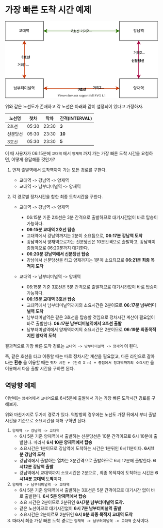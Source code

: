 # 가장 빠른 도착 시간 예제

![샘플 노선도](./샘플_노선.svg)

위와 같은 노선도가 존재하고 각 노선은 아래와 같이 설정되어 있다고 가정하자.

| 노선명   | 첫차  | 막차  | 간격(INTERVAL) |
| -------- | ----- | ----- | -------------- |
| 2호선    | 05:30 | 23:30 | **3**          |
| 신분당선 | 05:30 | 23:30 | **10**         |
| 3호선    | 05:30 | 23:30 | **5**          |



이 때 사용자가 06:15분에 `교대역` 에서 `양재역` 까지 가는 가장 빠른 도착 시간을 요청하면, 어떻게 응답해줄 것인가?



1. 먼저 출발역에서 도착역까지 가는 모든 경로를 구한다.
   - 교대역 -> 강남역 -> 양재역
   - 교대역 -> 남부터미널역 -> 양재역

2. 각 경로별 정차시간을 합한 최종 도착시간을 구한다.
   - 교대역 -> 강남역 -> 양재역
     - 06:15분 기준 2호선은 3분 간격으로 출발하므로 대기시간없이 바로 탑승이 가능하다.
     - **06:15분 교대역 2호선 탑승**
     - 교대역에서 강남역까지는 2분이 소요됨으로, **06:17분 강남역 도착**
     - 강남역에서 양재역으로가는 신분당선은 10분간격으로 출발하고, 강남역이 종점이으로 06:20분까지 대기한다.
     - **06:20분 강남역에서 신분당선 탑승**
     - 강남에서 신분당선을 타고 양재까지는 1분이 소요되므로 **06:21분 최종 목적지 도착**
   
   - 교대역 -> 남부터미널역 -> 양재역
     - 06:15분 기준 3호선은 5분 간격으로 출발하므로 대기시간없이 바로 탑승이 가능하다.
     - **06:15분 교대역 3호선 탑승**
     - 교대역에서 남부터미널역까지의 소요시간은 2분이므로 **06:17분 남부터미널역 도착**
     - 남부터미널역은 같은 3호선을 탑승할 것임으로 정차시간 계산이 필요없이 바로 출발한다. **06:17분 남부터미널역에서 3호선 출발**
     - 남부터미널역에서 양재역까지의 소요시간은 2분이므로 **06:19분 최종목적지인 양재역 도착**



결과적으로 가장 빠른 도착 경로는 `교대역 -> 남부터미널역 -> 양재역` 이 된다.



즉, 같은 호선을 타고 이동할 때는 따로 정차시간 계산을 필요없고, 다른 라인으로 갈아타는 **환승** 을 이용할 때는 `첫차 시간 + (간격 X n) + 종점에서 정차역까지의 소요시간` 을 이용해서 다음 출발 시간을 구하면 된다.





## 역방향 예제

이번에는 `양재역`에서 `교대역`으로 6시5분에 출발해서 가는 가장 빠른 도착시간 경로를 구해보자.

위와 마찬가지로 두가지 경로가 있다. 역방향의 경우에는 노선도 가장 뒤에서 부터 출발시간을 기준으로 소요시간을 더해 구하면 된다.

1. `양재역 -> 강남역 -> 교대역` 
   - 6시 5분 기준 양재역에서 출발하는 신분당선은 10분 간격이므로 6시 10분에 출발한다. 따라서 **6시 10분 양재역에서 탑승**
   - 소요시간은 1분이므로 강남역에 도착하는 시간은 1분뒤인 6시11분이다. **6시11분 강남역 도착**
   -  강남역에서 출발하는 열차는 3분간격으로 출발하므로 6시 12분에 출발한다. **6시12분 강남역 출발**
   - 강남역에서 교대역까지 소요시간은 2분으로 , 최종 목적지에 도착하는 시간은 **6시14분 교대역 도착**이다.
2. `양재역 -> 남부터미널역 -> 교대역`
   - 6시 5분 기준 양재역에서 출발하는 3호선은 5분 간격이므로 대기시간 없이 바로 출발한다. **6시 5분 양재역에서 탑승**
   - 소요 시간은 2분이므로 2분뒤인 **6시7분 남부터미널역 도착.**
   - 같은 노선이므로 대기시간없이 **6시 7분 남부터미널역 출발**
   - 소요시간은 2분이르모 2분뒤인 **6시 9분 최종 목적지 교대역 도착**
3. 따라서 최종 가장 빠른 도착 경로는 `양재역 -> 남부터미널역 -> 교대역` 순서이다.




